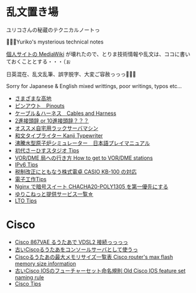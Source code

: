 # 乱文置き場
ユリコさんの秘蔵のテクニカルノートっ

👩🏻‍💻Yuriko's mysterious technical notes

[個人サイトの MediaWiki](https://yuriko.co.nz/w/) が壊れたので、とりま技術情報や乱文は、ココに書いておくこととする・・・（ぉ

日英混在、乱文乱筆、誤字脱字、大変ご容赦っっっ🙇🏻‍♀️

Sorry for Japanese & English mixed writtings, poor writings, typos etc...

* [さまざまな高地](hills_on_battlefield.md)
* [ピンアウト　Pinouts](pinouts.md)
* [ケーブル＆ハーネス　Cables and Harness](cables.md)
* [2進接頭辞 or 10進接頭辞？？？](binary_prefix.md)
* [オススメ自宅用ラックサーバマシン](recomanded_homeservers.md)
* [和文タイプライター Kanji Typewriter](japanese_kanji_typewriter.md)
* [沸騰水型原子炉シミュレーター　日本語プレイマニュアル](bwr_introduction.md)
* [初代さーひすスタジオ Tips](SurfaceStudio.md)
* [VOR/DME 局への行き方 How to get to VOR/DME stations](Reachng_LORAN_VOR_Stations.md)
* [IPv6 Tips](IPv6.md)
* [税制改正にともなう株式電卓 CASIO KB-100 の対応](CASIO_KB-100.md)
* [電子工作Tips](Hobby_electronics_tips.md)
* [Nginx で暗号スイート CHACHA20-POLY1305 を第一優先にする](Nginx_Chacha20-Poly1305.md)
* [ゆりこねっと提供サービス一覧☆](YurikoNET.md)
* [LTO Tips](LTO.md)

# Cisco
* [Cisco 867VAE るうたあで VDSL2 接続っっっっ](Cisco867VAE_Connect_VDSL.md)
* [古いCiscoるうたあをコンソールサーバとして使うっ](cisco_router_as_console_server.md)
* [Ciscoるうたあの最大メモリサイズ一覧表 Cisco router's max flash memory size information](cisco_max_memory_size.md)
* [古いCisco IOSのフューチャーセット命名規則 Old Cisco IOS feature set naming rule](CiscoIOS_old_naming_rule.md)
* [Cisco Tips](Cisco_tips.md)
